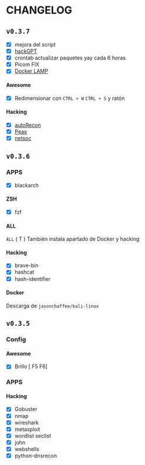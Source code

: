 # CHANGELOG

## `v0.3.7`

- [x] mejora del script
- [x] [hackGPT](https://github.com/NoDataFound/hackGPT) 
- [x] crontab actualizar paquetes yay cada 6 horas
- [x] Picom FIX
- [x] [Docker LAMP](https://hub.docker.com/r/mattrayner/lamp#introduction)

#### Awesome

- [x] Redimensionar con `CTRL + W` `CTRL + S` y ratón

#### Hacking

- [x] [autoRecon](https://github.com/Tib3rius/AutoRecon)
- [x] [Peas](https://github.com/carlospolop/PEASS-ng) 
- [x] [netsoc](https://github.com/XDeadHackerX/NetSoc_OSINT)

## `v0.3.6`

### APPS

- [x] blackarch

#### ZSH

- [x] fzf

#### ALL 

`ALL` ( T ) También instala apartado de Docker y hacking

#### Hacking

- [x] brave-bin
- [x] hashcat
- [x] hash-identifier

#### Docker

Descarga de  `jasonchaffee/kali-linux`

## `v0.3.5`

### Config

#### Awesome

- [x] Brillo [ F5 F6]

### APPS

#### Hacking

- [x] Gobuster
- [x] nmap 
- [x] wireshark 
- [x] metasploit 
- [x] wordlist seclist
- [x] john
- [x] webshells 
- [x] python-dnsrecon 